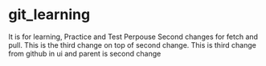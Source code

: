 # git_learning
It is for learning, Practice and Test Perpouse 
Second changes for fetch and pull.
This is the third change on top of second change.
This is third change from github in ui and parent is second change

